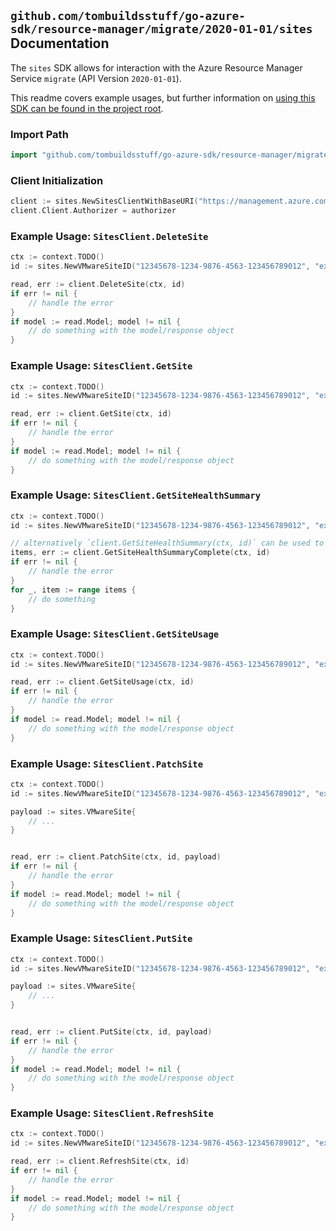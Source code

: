 
## `github.com/tombuildsstuff/go-azure-sdk/resource-manager/migrate/2020-01-01/sites` Documentation

The `sites` SDK allows for interaction with the Azure Resource Manager Service `migrate` (API Version `2020-01-01`).

This readme covers example usages, but further information on [using this SDK can be found in the project root](https://github.com/tombuildsstuff/go-azure-sdk/tree/main/docs).

### Import Path

```go
import "github.com/tombuildsstuff/go-azure-sdk/resource-manager/migrate/2020-01-01/sites"
```


### Client Initialization

```go
client := sites.NewSitesClientWithBaseURI("https://management.azure.com")
client.Client.Authorizer = authorizer
```


### Example Usage: `SitesClient.DeleteSite`

```go
ctx := context.TODO()
id := sites.NewVMwareSiteID("12345678-1234-9876-4563-123456789012", "example-resource-group", "vmwareSiteValue")

read, err := client.DeleteSite(ctx, id)
if err != nil {
	// handle the error
}
if model := read.Model; model != nil {
	// do something with the model/response object
}
```


### Example Usage: `SitesClient.GetSite`

```go
ctx := context.TODO()
id := sites.NewVMwareSiteID("12345678-1234-9876-4563-123456789012", "example-resource-group", "vmwareSiteValue")

read, err := client.GetSite(ctx, id)
if err != nil {
	// handle the error
}
if model := read.Model; model != nil {
	// do something with the model/response object
}
```


### Example Usage: `SitesClient.GetSiteHealthSummary`

```go
ctx := context.TODO()
id := sites.NewVMwareSiteID("12345678-1234-9876-4563-123456789012", "example-resource-group", "vmwareSiteValue")

// alternatively `client.GetSiteHealthSummary(ctx, id)` can be used to do batched pagination
items, err := client.GetSiteHealthSummaryComplete(ctx, id)
if err != nil {
	// handle the error
}
for _, item := range items {
	// do something
}
```


### Example Usage: `SitesClient.GetSiteUsage`

```go
ctx := context.TODO()
id := sites.NewVMwareSiteID("12345678-1234-9876-4563-123456789012", "example-resource-group", "vmwareSiteValue")

read, err := client.GetSiteUsage(ctx, id)
if err != nil {
	// handle the error
}
if model := read.Model; model != nil {
	// do something with the model/response object
}
```


### Example Usage: `SitesClient.PatchSite`

```go
ctx := context.TODO()
id := sites.NewVMwareSiteID("12345678-1234-9876-4563-123456789012", "example-resource-group", "vmwareSiteValue")

payload := sites.VMwareSite{
	// ...
}


read, err := client.PatchSite(ctx, id, payload)
if err != nil {
	// handle the error
}
if model := read.Model; model != nil {
	// do something with the model/response object
}
```


### Example Usage: `SitesClient.PutSite`

```go
ctx := context.TODO()
id := sites.NewVMwareSiteID("12345678-1234-9876-4563-123456789012", "example-resource-group", "vmwareSiteValue")

payload := sites.VMwareSite{
	// ...
}


read, err := client.PutSite(ctx, id, payload)
if err != nil {
	// handle the error
}
if model := read.Model; model != nil {
	// do something with the model/response object
}
```


### Example Usage: `SitesClient.RefreshSite`

```go
ctx := context.TODO()
id := sites.NewVMwareSiteID("12345678-1234-9876-4563-123456789012", "example-resource-group", "vmwareSiteValue")

read, err := client.RefreshSite(ctx, id)
if err != nil {
	// handle the error
}
if model := read.Model; model != nil {
	// do something with the model/response object
}
```
